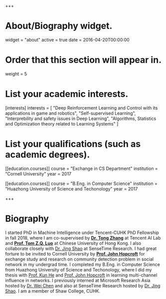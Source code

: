 +++
# About/Biography widget.
widget = "about"
active = true
date = 2016-04-20T00:00:00

# Order that this section will appear in.
weight = 5

# List your academic interests.
[interests]
  interests = [
    "Deep Reinforcement Learning and Control with its applications in game and robotics",
    "Self-supervised Learning",
    "Interprebility and safety issues in Deep Learning",
    "Algorithms, Statistics and Optimization theory related to Learning Systems"
  ]

# List your qualifications (such as academic degrees).
[[education.courses]]
  course = "Exchange in CS Department"
  institution = "Cornell University"
  year = 2017

[[education.courses]]
  course = "B.Eng. in Computer Science"
  institution = "Huazhong University of Science and Techonology"
  year = 2017
 
+++

# Biography
I started PhD in Machine Intelligence under Tencent-CUHK PhD Fellowship in fall 2018,
where I am co-supervised by
[**Dr. Tong Zhang**](http://tongzhang-ml.org) at Tencent AI Lab and
[**Prof. Tom Z.Q. Luo**](http://www.cuhk.edu.cn/en/node/659) at Chinese University of Hong Kong.
I also collaborate closely with [Dr. Jing Shao](http://www.ee.cuhk.edu.hk/~jshao/) at SenseTime Research.
I had great forture to be invited to Cornell University by [**Prof. John Hopcroft**](http://www.cs.cornell.edu/jeh/) for exchange study and research on community detection problem in social network in my undergrad time.
I completed my B.Eng. in Computer Science from Huazhong University of Science and Techonology,
where I did my thesis with [Prof. Kun He](http://faculty.hust.edu.cn/hekun/en/) and [Prof. John Hopcroft](http://www.cs.cornell.edu/jeh/) in learning multi-channel influence in networks.
I previously interned at Microsoft Research Asia hosted by [Dr. Wei Chen](https://www.microsoft.com/en-us/research/people/weic/) and also at SenseTime Research hosted by [Dr. Jing Shao](http://www.ee.cuhk.edu.hk/~jshao/).
I am a member of Shaw College, CUHK.